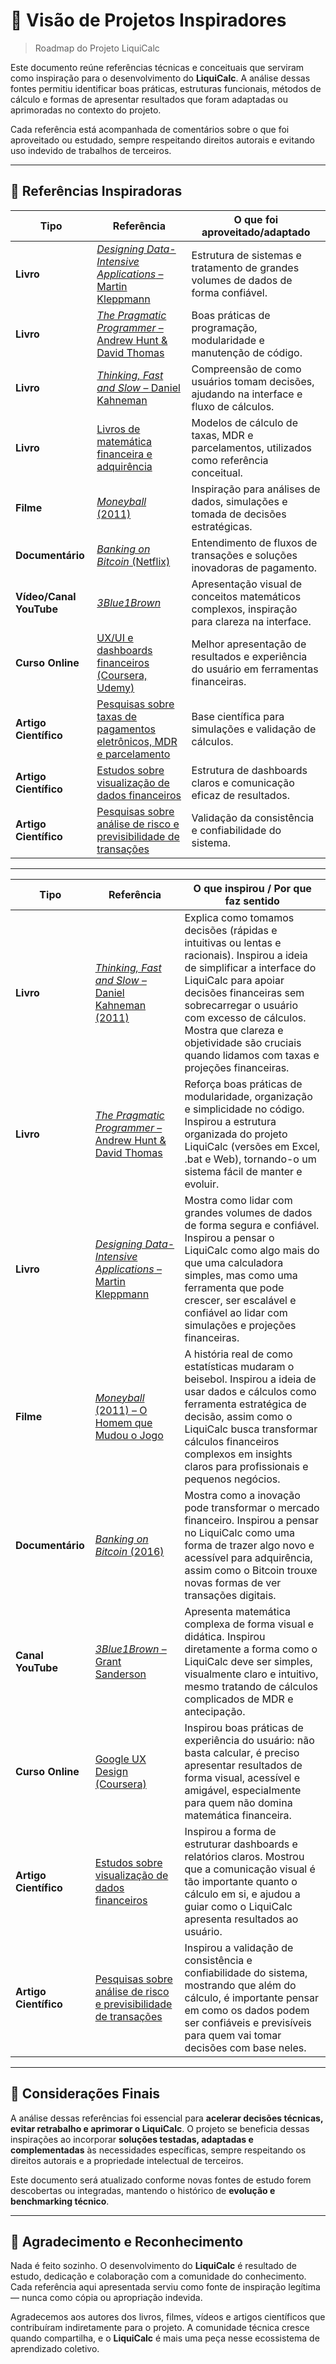 # 📌 Visão de Projetos Inspiradores

> Roadmap do Projeto LiquiCalc

Este documento reúne referências técnicas e conceituais que serviram como inspiração para o desenvolvimento do **LiquiCalc**. A análise dessas fontes permitiu identificar boas práticas, estruturas funcionais, métodos de cálculo e formas de apresentar resultados que foram adaptadas ou aprimoradas no contexto do projeto.

Cada referência está acompanhada de comentários sobre o que foi aproveitado ou estudado, sempre respeitando direitos autorais e evitando uso indevido de trabalhos de terceiros.

---

## 🔗 Referências Inspiradoras

| Tipo                    | Referência                                                                                                                                                                                                                             | O que foi aproveitado/adaptado                                                                |
| ----------------------- | -------------------------------------------------------------------------------------------------------------------------------------------------------------------------------------------------------------------------------------- | --------------------------------------------------------------------------------------------- |
| **Livro**               | [*Designing Data-Intensive Applications* – Martin Kleppmann](https://www.oreilly.com/library/view/designing-data-intensive-applications/9781491903063/?utm_source=chatgpt.com)                                                         | Estrutura de sistemas e tratamento de grandes volumes de dados de forma confiável.            |
| **Livro**               | [*The Pragmatic Programmer* – Andrew Hunt & David Thomas](https://pragprog.com/titles/tpp20/the-pragmatic-programmer-20th-anniversary-edition/?utm_source=chatgpt.com)                                                                 | Boas práticas de programação, modularidade e manutenção de código.                            |
| **Livro**               | [*Thinking, Fast and Slow* – Daniel Kahneman](https://nae.com.pt/wp-content/uploads/Rapido-e-Devagar-Daniel-Kahneman.pdf)                                                                                                              | Compreensão de como usuários tomam decisões, ajudando na interface e fluxo de cálculos.       |
| **Livro**               | [Livros de matemática financeira e adquirência](https://minhabiblioteca.com.br/blog/recomendacoes-de-leitura/livros-de-matematica-financeira/?utm_source=chatgpt.com)                                                                  | Modelos de cálculo de taxas, MDR e parcelamentos, utilizados como referência conceitual.      |
| **Filme**               | [*Moneyball* (2011)](https://www.google.com/search?q=O+Homem+Que+Mudou+o+Jogo&oq=O+Homem+Que+Mudou+o+Jogo&gs_lcrp=EgZjaHJvbWUyBggAEEUYOdIBBzI1N2owajeoAgCwAgA&sourceid=chrome&ie=UTF)                                                  | Inspiração para análises de dados, simulações e tomada de decisões estratégicas.              |
| **Documentário**        | [*Banking on Bitcoin* (Netflix)](https://www.google.com/search?q=Banking+on+Bitcoin+(2016)&oq=Banking+on+Bitcoin+(2016)&gs_lcrp=EgZjaHJvbWUyBggAEEUYOdIBBzMzMmowajeoAgCwAgA&sourceid=chrome&ie=UTF-8)                                  | Entendimento de fluxos de transações e soluções inovadoras de pagamento.                      |
| **Vídeo/Canal YouTube** | [*3Blue1Brown*](https://www.youtube.com/c/3blue1brown)                                                                                                                                                                                 | Apresentação visual de conceitos matemáticos complexos, inspiração para clareza na interface. |
| **Curso Online**        | [UX/UI e dashboards financeiros (Coursera, Udemy)](https://www.coursera.org/professional-certificates/google-ux-design?utm_source=chatgpt.com)                                                                                         | Melhor apresentação de resultados e experiência do usuário em ferramentas financeiras.        |
| **Artigo Científico**   | [Pesquisas sobre taxas de pagamentos eletrônicos, MDR e parcelamento](https://www.researchgate.net/publication/385770029_O_USO_DE_MODELOS_E_TECNICAS_DE_UX_NA_CRIACAO_DE_DASHBOARDS_DE_BI_UMA_REVISAO_SISTEMATICA_DA_LITERATURA)       | Base científica para simulações e validação de cálculos.                                      |
| **Artigo Científico**   | [Estudos sobre visualização de dados financeiros](https://bdta.abcd.usp.br/directbitstream/1cac4ff6-9280-4ec4-b3cb-e792735b3fa9/Mercado%20de%20adquirencia%20brasileiro%20para%20pequenos%20empreendedores.pdf?utm_source=chatgpt.com) | Estrutura de dashboards claros e comunicação eficaz de resultados.                            |
| **Artigo Científico**   | [Pesquisas sobre análise de risco e previsibilidade de transações](https://academy.sisense.com/fundamentals-of-ux-dashboard-design?utm_source=chatgpt.com)                                                                             | Validação da consistência e confiabilidade do sistema.                                        |

---


| **Tipo**              | **Referência**                                                                                                                                                                                                                         | **O que inspirou / Por que faz sentido**                                                                                                                                                                                                                                                                                    |
| --------------------- | -------------------------------------------------------------------------------------------------------------------------------------------------------------------------------------------------------------------------------------- | --------------------------------------------------------------------------------------------------------------------------------------------------------------------------------------------------------------------------------------------------------------------------------------------------------------------------- |
| **Livro**             | [*Thinking, Fast and Slow* – Daniel Kahneman (2011)](https://nae.com.pt/wp-content/uploads/Rapido-e-Devagar-Daniel-Kahneman.pdf)                                                                              | Explica como tomamos decisões (rápidas e intuitivas ou lentas e racionais). Inspirou a ideia de simplificar a interface do LiquiCalc para apoiar decisões financeiras sem sobrecarregar o usuário com excesso de cálculos. Mostra que clareza e objetividade são cruciais quando lidamos com taxas e projeções financeiras. |
| **Livro**             | [*The Pragmatic Programmer* – Andrew Hunt & David Thomas](https://pragprog.com/titles/tpp20/the-pragmatic-programmer-20th-anniversary-edition/?utm_source=chatgpt.com)                                                                 | Reforça boas práticas de modularidade, organização e simplicidade no código. Inspirou a estrutura organizada do projeto LiquiCalc (versões em Excel, .bat e Web), tornando-o um sistema fácil de manter e evoluir.                                                                                                          |
| **Livro**             | [*Designing Data-Intensive Applications* – Martin Kleppmann](https://github.com/samayun/devbooks/blob/master/Designing%20Data-Intensive%20Applications%20The%20Big%20Ideas%20Behind%20Reliable%2C%20Scalable%2C%20and%20Maintainable%20Systems%20(%20PDFDrive%20).pdf)                                                         | Mostra como lidar com grandes volumes de dados de forma segura e confiável. Inspirou a pensar o LiquiCalc como algo mais do que uma calculadora simples, mas como uma ferramenta que pode crescer, ser escalável e confiável ao lidar com simulações e projeções financeiras.                                               |
| **Filme**             | [*Moneyball* (2011) – O Homem que Mudou o Jogo](https://www.google.com/search?q=O+Homem+Que+Mudou+o+Jogo&oq=O+Homem+Que+Mudou+o+Jogo&gs_lcrp=EgZjaHJvbWUqDggAEEUYJxg7GIAEGIoFMg4IABBFGCcYOxiABBiKBTIKCAEQLhixAxiABDIHCAIQABiABDIHCAMQABiABDIHCAQQABiABDIGCAUQRRg8MgYIBhBFGDwyBggHEEUYPNIBBzIyOGowajeoAgCwAgA&sourceid=chrome&ie=UTF-8)                                                                                                                                                 | A história real de como estatísticas mudaram o beisebol. Inspirou a ideia de usar dados e cálculos como ferramenta estratégica de decisão, assim como o LiquiCalc busca transformar cálculos financeiros complexos em insights claros para profissionais e pequenos negócios.                                               |
| **Documentário**      | [*Banking on Bitcoin* (2016)](https://www.imdb.com/title/tt5033790/)                                                                                                                                                                   | Mostra como a inovação pode transformar o mercado financeiro. Inspirou a pensar no LiquiCalc como uma forma de trazer algo novo e acessível para adquirência, assim como o Bitcoin trouxe novas formas de ver transações digitais.                                                                                          |
| **Canal YouTube**     | [*3Blue1Brown* – Grant Sanderson](https://www.youtube.com/c/3blue1brown)                                                                                                                                                               | Apresenta matemática complexa de forma visual e didática. Inspirou diretamente a forma como o LiquiCalc deve ser simples, visualmente claro e intuitivo, mesmo tratando de cálculos complicados de MDR e antecipação.                                                                                                       |
| **Curso Online**      | [Google UX Design (Coursera)](https://www.coursera.org/professional-certificates/google-ux-design?utm_source=chatgpt.com)                                                                                                              | Inspirou boas práticas de experiência do usuário: não basta calcular, é preciso apresentar resultados de forma visual, acessível e amigável, especialmente para quem não domina matemática financeira.                                                                                                                      |
| **Artigo Científico** | [Estudos sobre visualização de dados financeiros](https://bdta.abcd.usp.br/directbitstream/1cac4ff6-9280-4ec4-b3cb-e792735b3fa9/Mercado%20de%20adquirencia%20brasileiro%20para%20pequenos%20empreendedores.pdf?utm_source=chatgpt.com) | Inspirou a forma de estruturar dashboards e relatórios claros. Mostrou que a comunicação visual é tão importante quanto o cálculo em si, e ajudou a guiar como o LiquiCalc apresenta resultados ao usuário.                                                                                                                 |
| **Artigo Científico** | [Pesquisas sobre análise de risco e previsibilidade de transações](https://academy.sisense.com/fundamentals-of-ux-dashboard-design?utm_source=chatgpt.com)                                                                             | Inspirou a validação de consistência e confiabilidade do sistema, mostrando que além do cálculo, é importante pensar em como os dados podem ser confiáveis e previsíveis para quem vai tomar decisões com base neles.                                                                                                       |

---

## 📎 Considerações Finais

A análise dessas referências foi essencial para **acelerar decisões técnicas, evitar retrabalho e aprimorar o LiquiCalc**. O projeto se beneficia dessas inspirações ao incorporar **soluções testadas, adaptadas e complementadas** às necessidades específicas, sempre respeitando os direitos autorais e a propriedade intelectual de terceiros.

Este documento será atualizado conforme novas fontes de estudo forem descobertas ou integradas, mantendo o histórico de **evolução e benchmarking técnico**.

---

## 🙏 Agradecimento e Reconhecimento

Nada é feito sozinho. O desenvolvimento do **LiquiCalc** é resultado de estudo, dedicação e colaboração com a comunidade do conhecimento. Cada referência aqui apresentada serviu como fonte de inspiração legítima — nunca como cópia ou apropriação indevida.

Agradecemos aos autores dos livros, filmes, vídeos e artigos científicos que contribuíram indiretamente para o projeto. A comunidade técnica cresce quando compartilha, e o **LiquiCalc** é mais uma peça nesse ecossistema de aprendizado coletivo.
